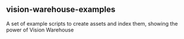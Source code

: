 ## vision-warehouse-examples
A set of example scripts to create assets and index them, showing the power of Vision Warehouse
